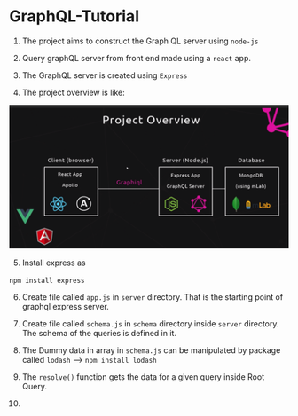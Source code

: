 # GraphQL-Tutorial

1. The project aims to construct the Graph QL server using `node-js`

2. Query graphQL server from front end made using a `react` app.

3. The GraphQL server is created using `Express`

4. The project overview is like:

![Project Overview](docs/project-overview.png)

5. Install express as

 `npm install express`

 6. Create file called `app.js` in `server` directory. That is the starting point of graphql express server.

 7. Create file called `schema.js` in `schema` directory inside `server` directory. The schema of the queries is defined in it.

 8. The Dummy data in array in `schema.js` can be manipulated by package called `lodash` --> `npm install lodash`

 9. The `resolve()` function gets the data for a given query inside Root Query.

 10.
